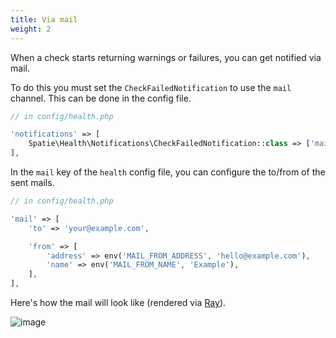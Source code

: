 ```yaml
---
title: Via mail
weight: 2
---
```


When a check starts returning warnings or failures, you can get notified via mail.

To do this you must set the `CheckFailedNotification` to use the `mail` channel. This can be done in the config file.

```php
// in config/health.php

'notifications' => [
    Spatie\Health\Notifications\CheckFailedNotification::class => ['mail'],
],
```

In the `mail` key of the `health` config file, you can configure the to/from of the sent mails.

```php
// in config/health.php

'mail' => [
    'to' => 'your@example.com',

    'from' => [
        'address' => env('MAIL_FROM_ADDRESS', 'hello@example.com'),
        'name' => env('MAIL_FROM_NAME', 'Example'),
    ],
],
```

Here's how the mail will look like (rendered via [Ray](https://myray.app)).

![image](/docs/laravel-health/v1/images/mail.png)
